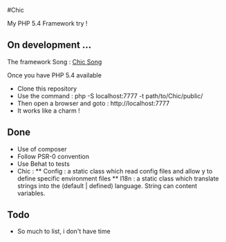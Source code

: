 #Chic

My PHP 5.4 Framework try !

## On development ...

The framework Song : [Chic Song](http://www.youtube.com/watch?v=8g6bUe5MDRo)

Once you have PHP 5.4 available
* Clone this repository
* Use the command : php -S localhost:7777 -t path/to/Chic/public/
* Then open a browser and goto : http://localhost:7777
* It works like a charm !

## Done
* Use of composer
* Follow PSR-0 convention
* Use Behat to tests
* Chic :
** Config : a static class which read config files and allow y to define specific environment files
** I18n : a static class which translate strings into the (default | defined) language. String can content variables.

## Todo
* So much to list, i don't have time



